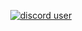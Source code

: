 <div align="center">
  <p>
     <a href="https://discord.com/users/1041302056872448100" target="_blank">
        <img src="https://lanyard.cnrad.dev/api/1041302056872448100?bg=1f1f1f&borderRadius=5px" alt="discord user">
     </a>
  </p>
</div>
